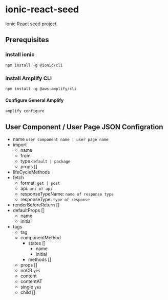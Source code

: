# ionic-react-seed

Ionic React seed project.

## Prerequisites

### install ionic

`npm install -g @ionic/cli`

### install Amplify CLI

`npm install -g @aws-amplify/cli`

#### Configure General Amplify

`amplify configure`

## User Component / User Page JSON Configration

  * name `user component name | user page name`
  * import
    * name
    * from
    * type `default | package`
    * props []
  * lifeCycleMethods
  * fetch
    * format: `get | post`
    * api: `uri of api`
    * responseTypeName: `name of response type`
    * responseType: `type of response`
  * renderBeforeReturn []
  * defaultProps []
    * name
    * initial
  * tags
    * tag
    * componentMethod
      * states []
        * name
        * initial
      * methods []
    * props []
    * noCR `yes`
    * content
    * contentAT
    * single `yes`
    * child [] 

